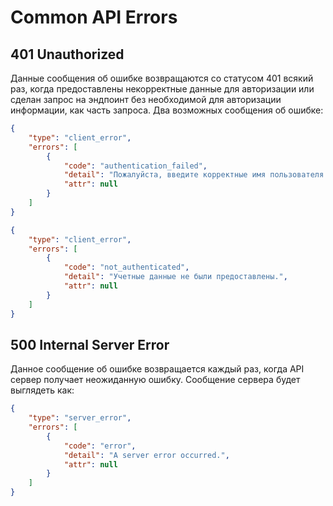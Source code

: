 # Common API Errors
## 401 Unauthorized
Данные сообщения об ошибке возвращаются со статусом 401 всякий раз, когда предоставлены некорректные данные для авторизации или сделан запрос на эндпоинт без необходимой для авторизации информации, как часть запроса. Два возможных сообщения об ошибке:
```json
{
    "type": "client_error",
    "errors": [
        {
            "code": "authentication_failed",
            "detail": "Пожалуйста, введите корректные имя пользователя и пароль учётной записи. Оба поля могут быть чувствительны к регистру.",
            "attr": null
        }
    ]
}
```
```json
{
    "type": "client_error",
    "errors": [
        {
            "code": "not_authenticated",
            "detail": "Учетные данные не были предоставлены.",
            "attr": null
        }
    ]
}
```

## 500 Internal Server Error
Данное сообщение об ошибке возвращается каждый раз, когда API сервер получает неожиданную ошибку. Сообщение сервера будет выглядеть как:

```json
{
    "type": "server_error",
    "errors": [
        {
            "code": "error",
            "detail": "A server error occurred.",
            "attr": null
        }
    ]
}
```